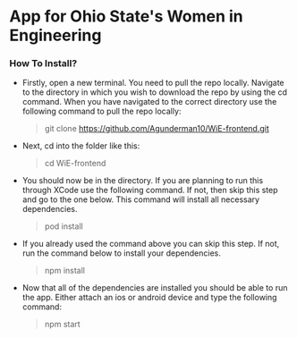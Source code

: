 # App for Ohio State's Women in Engineering

### How To Install?
* Firstly, open a new terminal. You need to pull the repo locally. Navigate to the directory in which you wish to download the repo by using the cd command. When you have navigated to the correct directory use the following command to pull the repo locally:
    > git clone https://github.com/Agunderman10/WiE-frontend.git

* Next, cd into the folder like this:
    > cd WiE-frontend

* You should now be in the directory. If you are planning to run this through XCode use the following command. If not, then skip this step and go to the one below. This command will install all necessary dependencies.
    > pod install

* If you already used the command above you can skip this step. If not, run the command below to install your dependencies.
    > npm install

* Now that all of the dependencies are installed you should be able to run the app. Either attach an ios or android device and type the following command:
    > npm start